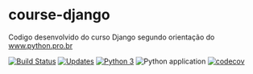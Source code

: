# course-django

Codigo desenvolvido do curso Django segundo orientação do www.python.pro.br 

[![Build Status](https://travis-ci.org/jlplautz/course-django.svg?branch=master)](https://travis-ci.org/jlplautz/course-django)
[![Updates](https://pyup.io/repos/github/jlplautz/course-django/shield.svg)](https://pyup.io/repos/github/jlplautz/course-django/)
[![Python 3](https://pyup.io/repos/github/jlplautz/course-django/python-3-shield.svg)](https://pyup.io/repos/github/jlplautz/course-django/)
![Python application](https://github.com/jlplautz/course-django/workflows/Python%20application/badge.svg)
[![codecov](https://codecov.io/gh/jlplautz/course-django/branch/master/graph/badge.svg)](https://codecov.io/gh/jlplautz/course-django)